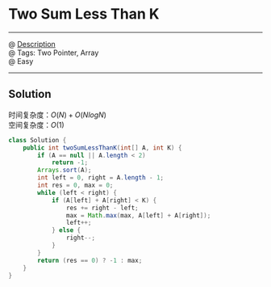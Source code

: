 #  Two Sum Less Than K
------------------
@ [Description](https://leetcode.com/problems/two-sum-less-than-k//)  
@ Tags: Two Pointer, Array    
@ Easy

------------------
## Solution
时间复杂度：$O(N)+O(NlogN)$  
空间复杂度：$O(1)$  
```java
class Solution {
    public int twoSumLessThanK(int[] A, int K) {
        if (A == null || A.length < 2)
            return -1;
        Arrays.sort(A);
        int left = 0, right = A.length - 1;
        int res = 0, max = 0;
        while (left < right) {
            if (A[left] + A[right] < K) {
                res += right - left;
                max = Math.max(max, A[left] + A[right]);
                left++;
            } else {
                right--;
            }
        }
        return (res == 0) ? -1 : max;
    }
}
```
